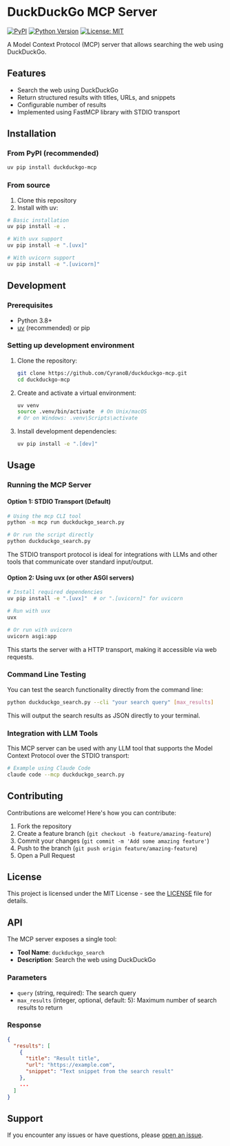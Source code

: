 # DuckDuckGo MCP Server

[![PyPI](https://img.shields.io/pypi/v/duckduckgo-mcp?style=flat-square)](https://pypi.org/project/duckduckgo-mcp/)
[![Python Version](https://img.shields.io/pypi/pyversions/duckduckgo-mcp?style=flat-square)](https://pypi.org/project/duckduckgo-mcp/)
[![License: MIT](https://img.shields.io/badge/License-MIT-yellow.svg?style=flat-square)](https://opensource.org/licenses/MIT)

A Model Context Protocol (MCP) server that allows searching the web using DuckDuckGo.

## Features

- Search the web using DuckDuckGo
- Return structured results with titles, URLs, and snippets
- Configurable number of results
- Implemented using FastMCP library with STDIO transport

## Installation

### From PyPI (recommended)

```bash
uv pip install duckduckgo-mcp
```

### From source

1. Clone this repository
2. Install with uv:

```bash
# Basic installation
uv pip install -e .

# With uvx support
uv pip install -e ".[uvx]"

# With uvicorn support
uv pip install -e ".[uvicorn]"
```

## Development

### Prerequisites

- Python 3.8+
- [uv](https://github.com/astral-sh/uv) (recommended) or pip

### Setting up development environment

1. Clone the repository:
   ```bash
   git clone https://github.com/CyranoB/duckduckgo-mcp.git
   cd duckduckgo-mcp
   ```

2. Create and activate a virtual environment:
   ```bash
   uv venv
   source .venv/bin/activate  # On Unix/macOS
   # Or on Windows: .venv\Scripts\activate
   ```

3. Install development dependencies:
   ```bash
   uv pip install -e ".[dev]"
   ```

## Usage

### Running the MCP Server

#### Option 1: STDIO Transport (Default)

```bash
# Using the mcp CLI tool
python -m mcp run duckduckgo_search.py

# Or run the script directly
python duckduckgo_search.py
```

The STDIO transport protocol is ideal for integrations with LLMs and other tools that communicate over standard input/output.

#### Option 2: Using uvx (or other ASGI servers)

```bash
# Install required dependencies
uv pip install -e ".[uvx]"  # or ".[uvicorn]" for uvicorn

# Run with uvx
uvx

# Or run with uvicorn
uvicorn asgi:app
```

This starts the server with a HTTP transport, making it accessible via web requests.

### Command Line Testing

You can test the search functionality directly from the command line:

```bash
python duckduckgo_search.py --cli "your search query" [max_results]
```

This will output the search results as JSON directly to your terminal.

### Integration with LLM Tools

This MCP server can be used with any LLM tool that supports the Model Context Protocol over the STDIO transport:

```bash
# Example using Claude Code
claude code --mcp duckduckgo_search.py
```

## Contributing

Contributions are welcome! Here's how you can contribute:

1. Fork the repository
2. Create a feature branch (`git checkout -b feature/amazing-feature`)
3. Commit your changes (`git commit -m 'Add some amazing feature'`)
4. Push to the branch (`git push origin feature/amazing-feature`)
5. Open a Pull Request

## License

This project is licensed under the MIT License - see the [LICENSE](LICENSE) file for details.

## API

The MCP server exposes a single tool:

- **Tool Name**: `duckduckgo_search`
- **Description**: Search the web using DuckDuckGo

### Parameters

- `query` (string, required): The search query
- `max_results` (integer, optional, default: 5): Maximum number of search results to return

### Response

```json
{
  "results": [
    {
      "title": "Result title",
      "url": "https://example.com",
      "snippet": "Text snippet from the search result"
    },
    ...
  ]
}
```

## Support

If you encounter any issues or have questions, please [open an issue](https://github.com/CyranoB/duckduckgo-mcp/issues).
